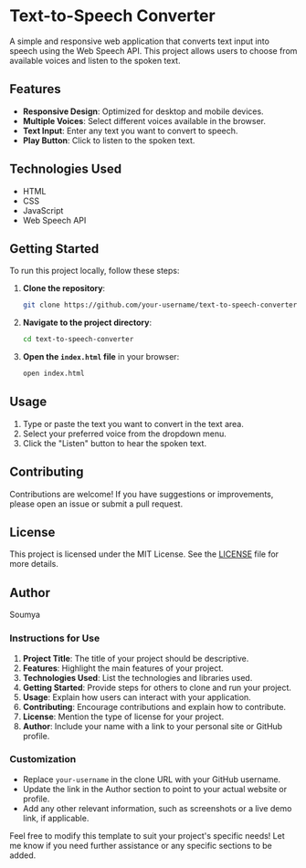 # Text-to-Speech Converter

A simple and responsive web application that converts text input into speech using the Web Speech API. This project allows users to choose from available voices and listen to the spoken text.

## Features

- **Responsive Design**: Optimized for desktop and mobile devices.
- **Multiple Voices**: Select different voices available in the browser.
- **Text Input**: Enter any text you want to convert to speech.
- **Play Button**: Click to listen to the spoken text.

## Technologies Used

- HTML
- CSS
- JavaScript
- Web Speech API

## Getting Started

To run this project locally, follow these steps:

1. **Clone the repository**:
   ```bash
   git clone https://github.com/your-username/text-to-speech-converter.git
   ```

2. **Navigate to the project directory**:
   ```bash
   cd text-to-speech-converter
   ```

3. **Open the `index.html` file** in your browser:
   ```bash
   open index.html
   ```

## Usage

1. Type or paste the text you want to convert in the text area.
2. Select your preferred voice from the dropdown menu.
3. Click the "Listen" button to hear the spoken text.

## Contributing

Contributions are welcome! If you have suggestions or improvements, please open an issue or submit a pull request.

## License

This project is licensed under the MIT License. See the [LICENSE](LICENSE) file for more details.

## Author

Soumya



### Instructions for Use

1. **Project Title**: The title of your project should be descriptive.
2. **Features**: Highlight the main features of your project.
3. **Technologies Used**: List the technologies and libraries used.
4. **Getting Started**: Provide steps for others to clone and run your project.
5. **Usage**: Explain how users can interact with your application.
6. **Contributing**: Encourage contributions and explain how to contribute.
7. **License**: Mention the type of license for your project.
8. **Author**: Include your name with a link to your personal site or GitHub profile.

### Customization

- Replace `your-username` in the clone URL with your GitHub username.
- Update the link in the Author section to point to your actual website or profile.
- Add any other relevant information, such as screenshots or a live demo link, if applicable.

Feel free to modify this template to suit your project's specific needs! Let me know if you need further assistance or any specific sections to be added.
